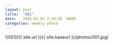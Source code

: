 ```yaml
---
layout: post
title:  "001"
date:   2016-03-01 2:29:05 -0600
categories: weekly photo
---
```


![001]({{ site.url }}{{ site.baseurl  }}/photos/001.jpg)
